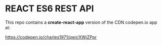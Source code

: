 # REACT ES6 REST API #

This repo contains a **create-react-app** version of the CDN codepen.io app at:

https://codepen.io/charles1971/pen/XWjZPpr